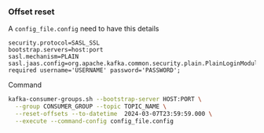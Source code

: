 ### Offset reset

A `config_file.config` need to have this details

```
security.protocol=SASL_SSL
bootstrap.servers=host:port
sasl.mechanism=PLAIN
sasl.jaas.config=org.apache.kafka.common.security.plain.PlainLoginModule required username='USERNAME' password='PASSWORD';
```

Command 
```sh
kafka-consumer-groups.sh --bootstrap-server HOST:PORT \
  --group CONSUMER_GROUP --topic TOPIC_NAME \
  --reset-offsets --to-datetime  2024-03-07T23:59:59.000 \
  --execute --command-config config_file.config
```

